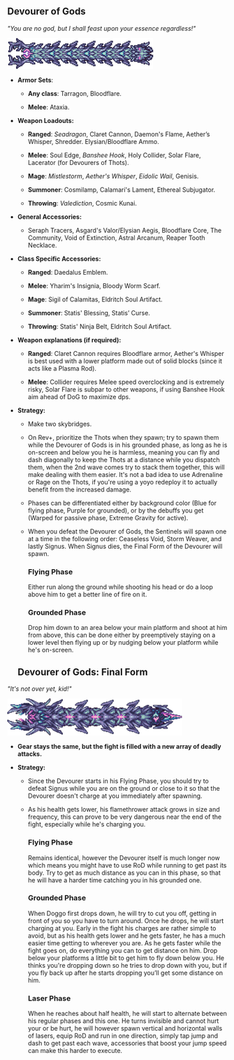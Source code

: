 ## Devourer of Gods

*"You are no god, but I shall feast upon your essence regardless!"*

![image alt text](../public/BMbpD6rCZ1qoniF20u7H2A_img_75.png)

* **Armor Sets**:

    * **Any class**: Tarragon, Bloodflare.

    * **Melee**: Ataxia.

* **Weapon Loadouts:**

    * **Ranged**: *Seadragon*, Claret Cannon, Daemon's Flame, Aether’s Whisper, Shredder. Elysian/Bloodflare Ammo.

    * **Melee**: Soul Edge, *Banshee Hook*, Holy Collider, Solar Flare, Lacerator (for Devourers of Thots).

    * **Mage**: *Mistlestorm*, *Aether's Whisper*, *Eidolic Wail*, Genisis.

    * **Summoner**: Cosmilamp, Calamari's Lament, Ethereal Subjugator.

    * **Throwing**: *Valediction*, Cosmic Kunai.

* **General Accessories:**

    * Seraph Tracers, Asgard's Valor/Elysian Aegis, Bloodflare Core, The Community, Void of Extinction, Astral Arcanum, Reaper Tooth Necklace.

* **Class Specific Accessories:**

    * **Ranged**: Daedalus Emblem.

    * **Melee**: Yharim's Insignia, Bloody Worm Scarf.

    * **Mage**: Sigil of Calamitas, Eldritch Soul Artifact.

    * **Summoner**: Statis' Blessing, Statis’ Curse.

    * **Throwing**: Statis' Ninja Belt, Eldritch Soul Artifact.

* **Weapon explanations (if required):**

    * **Ranged**: Claret Cannon requires Bloodflare armor, Aether's Whisper is best used with a lower platform made out of solid blocks (since it acts like a Plasma Rod).

    * **Melee**: Collider requires Melee speed overclocking and is extremely risky, Solar Flare is subpar to other weapons, if using Banshee Hook aim ahead of DoG to maximize dps.

* **Strategy:**
   * Make two skybridges.  
   * On Rev+, prioritize the Thots when they spawn; try to spawn them while the Devourer of Gods is in his grounded phase, as long as he is on-screen and below you he is harmless, meaning you can fly and dash diagonally to keep the Thots at a distance while you dispatch them, when the 2nd wave comes try to stack them together, this will make dealing with them easier. It's not a bad idea to use Adrenaline or Rage on the Thots, if you're using a yoyo redeploy it to actually benefit from the increased damage.  
   * Phases can be differentiated either by background color (Blue for flying phase, Purple for grounded), or by the debuffs you get (Warped for passive phase, Extreme Gravity for active).
   * When you defeat the Devourer of Gods, the Sentinels will spawn one at a time in the following order: Ceaseless Void, Storm Weaver, and lastly Signus. When Signus dies, the Final Form of the Devourer will spawn.

     ### Flying Phase
        Either run along the ground while shooting his head or do a loop above him to get a better line of fire on it. 
    
     ### Grounded Phase
        Drop him down to an area below your main platform and shoot at him from above, this can be done either by preemptively staying on a lower level then flying up or by nudging below your platform while he's on-screen.
    
    ## Devourer of Gods: Final Form

*"It's not over yet, kid!"*

![image alt text](../public/BMbpD6rCZ1qoniF20u7H2A_img_76.png)

* **Gear stays the same, but the fight is filled with a new array of deadly attacks.**

* **Strategy:**
   * Since the Devourer starts in his Flying Phase, you should try to defeat Signus while you are on the ground or close to it so that the Devourer doesn't charge at you immediately after spawning.
   * As his health gets lower, his flamethrower attack grows in size and frequency, this can prove to be very dangerous near the end of the fight, especially while he's charging you. 

     ### Flying Phase
     Remains identical, however the Devourer itself is much longer now which means you might have to use RoD while running to get past its body. Try to get as much distance as you can in this phase, so that he will have a harder time catching you in his grounded one.

     ### Grounded Phase
     When Doggo first drops down, he will try to cut you off, getting in front of you so you have to turn around. Once he drops, he will start charging at you. Early in the fight his charges are rather simple to avoid, but as his health gets lower and he gets faster, he has a much easier time getting to wherever you are. As he gets faster while the fight goes on, do everything you can to get distance on him. Drop below your platforms a little bit to get him to fly down below you. He thinks you're dropping down so he tries to drop down with you, but if you fly back up after he starts dropping you’ll get some distance on him.
     
     ### Laser Phase
     When he reaches about half health, he will start to alternate between his regular phases and this one. He turns invisible and cannot hurt your or be hurt, he will however spawn vertical and horizontal walls of lasers, equip RoD and run in one direction, simply tap jump and dash to get past each wave, accessories that boost your jump speed can make this harder to execute.



